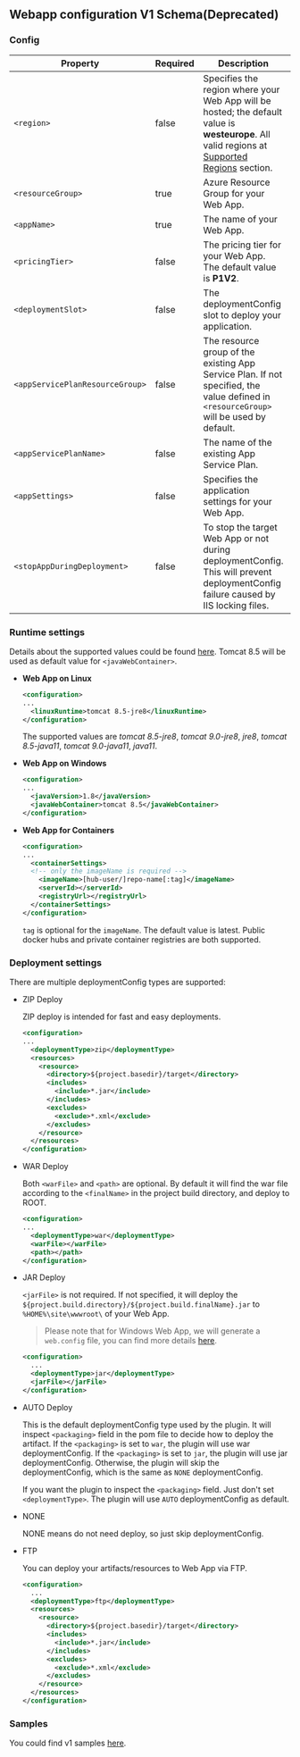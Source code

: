 ## Webapp configuration V1 Schema(Deprecated)

### Config

Property | Required | Description | Version
---|---|---|---
`<region>` | false | Specifies the region where your Web App will be hosted; the default value is **westeurope**. All valid regions at [Supported Regions](#region) section. | 0.1.0+
`<resourceGroup>` | true | Azure Resource Group for your Web App. | 0.1.0+
`<appName>` | true | The name of your Web App. | 0.1.0+
`<pricingTier>` | false | The pricing tier for your Web App. The default value is **P1V2**.| 0.1.0+
`<deploymentSlot>` | false | The deploymentConfig slot to deploy your application. | 1.3.0+
`<appServicePlanResourceGroup>` | false | The resource group of the existing App Service Plan. If not specified, the value defined in `<resourceGroup>` will be used by default. | 1.0.0+
`<appServicePlanName>` | false | The name of the existing App Service Plan. | 1.0.0+
`<appSettings>` | false | Specifies the application settings for your Web App. | 0.1.0+
`<stopAppDuringDeployment>` | false | To stop the target Web App or not during deploymentConfig. This will prevent deploymentConfig failure caused by IIS locking files. | 0.1.4+
  

### Runtime settings

  Details about the supported values could be found [here](README.md). Tomcat 8.5 will be used as default value for `<javaWebContainer>`.
  
- **Web App on Linux**
  ```xml
  <configuration>
  ...
    <linuxRuntime>tomcat 8.5-jre8</linuxRuntime>
  </configuration>
  ```
  The supported values are *tomcat 8.5-jre8*, *tomcat 9.0-jre8*, *jre8*, *tomcat 8.5-java11*, *tomcat 9.0-java11*, *java11*.

- **Web App on Windows**
  ```xml
  <configuration>
  ...
    <javaVersion>1.8</javaVersion>
    <javaWebContainer>tomcat 8.5</javaWebContainer>
  </configuration>
  ```

- **Web App for Containers**    
  ```xml
  <configuration>
  ...
    <containerSettings>
    <!-- only the imageName is required --> 
      <imageName>[hub-user/]repo-name[:tag]</imageName>
      <serverId></serverId>
      <registryUrl></registryUrl>
    </containerSettings>
  </configuration>
  ```

    `tag` is optional for the `imageName`. The default value is latest. Public docker hubs and private container registries are both supported.


### Deployment settings

  There are multiple deploymentConfig types are supported:
    
- ZIP Deploy
    
  ZIP deploy is intended for fast and easy deployments.
  ```xml
  <configuration>
  ...
    <deploymentType>zip</deploymentType>
    <resources>
      <resource>
        <directory>${project.basedir}/target</directory>
        <includes>
          <include>*.jar</include>
        </includes>
        <excludes>
          <exclude>*.xml</exclude>
        </excludes>
      </resource>
    </resources>
  </configuration>
  ```
- WAR Deploy
    
  Both `<warFile>` and `<path>` are optional. By default it will find the war file according to the `<finalName>` in the  project build directory, and deploy to ROOT.
  ```xml
  <configuration>
  ...
    <deploymentType>war</deploymentType>
    <warFile></warFile>
    <path></path>
  </configuration>
  ```
- JAR Deploy
    
  `<jarFile>` is not required. If not specified, it will deploy the `${project.build.directory}/${project.build.finalName}.jar` to `%HOME%\site\wwwroot\` of your Web App. 
  > Please note that for Windows Web App, we will generate a `web.config` file, you can find more details [here](../docs/web-config.md).
  ```xml
  <configuration>
    ...
    <deploymentType>jar</deploymentType>
    <jarFile></jarFile>
  </configuration>
  ```
    
- AUTO Deploy

  This is the default deploymentConfig type used by the plugin. It will inspect `<packaging>` field in the pom file to decide how to deploy the artifact. If the `<packaging>` is set to `war`, the plugin will use war deploymentConfig. If the `<packaging>` is set to `jar`, the plugin will use jar deploymentConfig. Otherwise, the plugin will skip the deploymentConfig, which is the same as `NONE` deploymentConfig.

  If you want the plugin to inspect the `<packaging>` field. Just don't set `<deploymentType>`. The plugin will use `AUTO` deploymentConfig as default.


- NONE

  NONE means do not need deploy, so just skip deploymentConfig.

- FTP
 
  You can deploy your artifacts/resources to Web App via FTP.
  ```xml
  <configuration>
    ...
    <deploymentType>ftp</deploymentType>
    <resources>
      <resource>
        <directory>${project.basedir}/target</directory>
        <includes>
          <include>*.jar</include>
        </includes>
        <excludes>
          <exclude>*.xml</exclude>
        </excludes>
      </resource>
    </resources>
  </configuration>
  ```

### Samples
You could find v1 samples [here](../docs/web-app-samples-v1.md).
